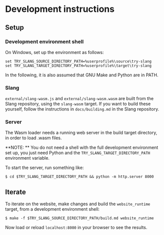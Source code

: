 # Development instructions

## Setup

### Development environment shell

On Windows, set up the environment as follows:

    set TRY_SLANG_SOURCE_DIRECTORY_PATH=%userprofile%\source\try-slang
    set TRY_SLANG_TARGET_DIRECTORY_PATH=%userprofile%\target\try-slang

In the following, it is also assumed that GNU Make and Python are in PATH.

### Slang

`external/slang-wasm.js` and `external/slang-wasm.wasm` are built from the Slang repository, using the `slang-wasm` target.
If you want to build these yourself, follow the instructions in `docs/building.md` in the Slang repository.

### Server

The Wasm loader needs a running web server in the build target directory, in order to load .wasm files.

**NOTE: ** You do not need a shell with the full development environment set up, you just need Python and the `TRY_SLANG_TARGET_DIRECTORY_PATH` environment variable.

To start the server, run something like:

    $ cd $TRY_SLANG_TARGET_DIRECTORY_PATH && python -m http.server 8000

## Iterate

To iterate on the website, make changes and build the `website_runtime` target, from a development environment shell:

    $ make -f $TRY_SLANG_SOURCE_DIRECTORY_PATH/build.md website_runtime

Now load or reload `localhost:8000` in your browser to see the results.